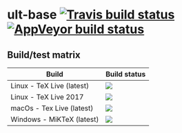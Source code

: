 # ult-base [![Travis build status][travis-badge]][travis-url] [![AppVeyor build status][appveyor-badge]][appveyor-url]


## Build/test matrix

| Build                     | Build status                               |
| ------------------------- | ------------------------------------------ |
| Linux - TeX Live (latest) | ![][travis-linux-tl-latest-badge]          |
| Linux - TeX Live 2017     | ![][travis-linux-tl-2017-badge]            |
| macOs - Tex Live (latest) | ![][travis-macos-tl-latest-badge]          |
| Windows - MiKTeX (latest) | ![][appveyor-badge]                        |


[travis-badge]: https://travis-ci.org/egraff/ult-base.svg?branch=master
[travis-url]: https://travis-ci.org/egraff/ult-base
[appveyor-badge]: https://ci.appveyor.com/api/projects/status/2i4xagf9s92eoxwu/branch/master?svg=true
[appveyor-url]: https://ci.appveyor.com/project/egraff/ult-base/branch/master

[travis-linux-tl-latest-badge]: https://travis-matrix-badges.herokuapp.com/repos/egraff/ult-base/branches/master/1
[travis-linux-tl-2017-badge]: https://travis-matrix-badges.herokuapp.com/repos/egraff/ult-base/branches/master/2
[travis-macos-tl-latest-badge]: https://travis-matrix-badges.herokuapp.com/repos/egraff/ult-base/branches/master/3
